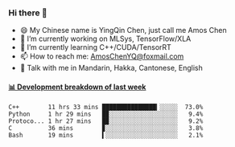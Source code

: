 ### Hi there 👋
- 😄 My Chinese name is YingQin Chen, just call me Amos Chen
- 🔭 I’m currently working on MLSys, TensorFlow/XLA
- 🌱 I’m currently learning C++/CUDA/TensorRT
- 📫 How to reach me: AmosChenYQ@foxmail.com
- 💬 Talk with me in Mandarin, Hakka, Cantonese, English

<!-- waka-box start -->
#### <a href="https://gist.github.com/becb911736b10de673d72f2a472b1e52" target="_blank">📊 Development breakdown of last week</a>
```text
C++        11 hrs 33 mins ███████████████▎░░░░░  73.0%
Python     1 hr 29 mins   █▉░░░░░░░░░░░░░░░░░░░   9.4%
Protoco... 1 hr 27 mins   █▉░░░░░░░░░░░░░░░░░░░   9.2%
C          36 mins        ▊░░░░░░░░░░░░░░░░░░░░   3.8%
Bash       19 mins        ▍░░░░░░░░░░░░░░░░░░░░   2.1%
```
<!-- waka-box end -->


<!--
**AmosChenYQ/AmosChenYQ** is a ✨ _special_ ✨ repository because its `README.md` (this file) appears on your GitHub profile.

Here are some ideas to get you started:

- 🔭 I’m currently working on 
- 🌱 I’m currently learning ...
- 👯 I’m looking to collaborate on ...
- 🤔 I’m looking for help with ...
- 📫 How to reach me: AmosChenYQ@foxmail.com
- 😄 Pronouns: ...
- ⚡ Fun fact: ...
-->
